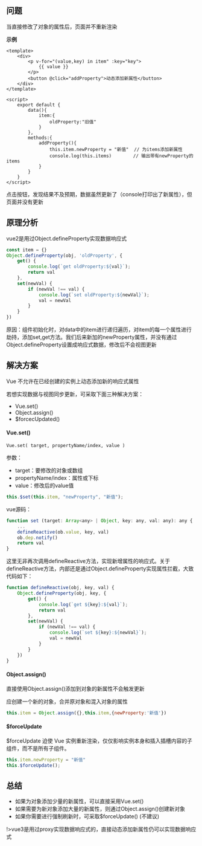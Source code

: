 ## 问题

当直接修改了对象的属性后，页面并不重新渲染

**示例**

```vue
<template>
    <div>
        <p v-for="(value,key) in item" :key="key">
            {{ value }}
        </p>
        <button @click="addProperty">动态添加新属性</button>
    </div>
</template>

<script>
    export default {
        data(){
            item:{
                oldProperty:"旧值"
            }
        },
        methods:{
            addProperty(){
                this.item.newProperty = "新值"  // 为items添加新属性
                console.log(this.items)  	   // 输出带有newProperty的items
            }
        }
    }
</script>
```

点击按钮，发现结果不及预期，数据虽然更新了（console打印出了新属性），但页面并没有更新

## 原理分析

vue2是用过Object.defineProperty实现数据响应式

```js
const item = {}
Object.defineProperty(obj, 'oldProperty', {
    get() {
        console.log(`get oldProperty:${val}`);
        return val
    },
    set(newVal) {
        if (newVal !== val) {
            console.log(`set oldProperty:${newVal}`);
            val = newVal
        }
    }
})
```

原因：组件初始化时，对data中的item进行递归遍历，对item的每一个属性进行劫持，添加set,get方法。我们后来新加的newProperty属性，并没有通过Object.defineProperty设置成响应式数据，修改后不会视图更新

## 解决方案

Vue 不允许在已经创建的实例上动态添加新的响应式属性

若想实现数据与视图同步更新，可采取下面三种解决方案：

- Vue.set()
- Object.assign()
- $forcecUpdated()



#### Vue.set()

`Vue.set( target, propertyName/index, value )`

参数：

- target：要修改的对象或数组
- propertyName/index：属性或下标
- value：修改后的value值

```js
this.$set(this.item, "newProperty", "新值");
```

vue源码：

```js
function set (target: Array<any> | Object, key: any, val: any): any {
    ...
    defineReactive(ob.value, key, val)
    ob.dep.notify()
    return val
}
```

这里无非再次调用defineReactive方法，实现新增属性的响应式。关于defineReactive方法，内部还是通过Object.defineProperty实现属性拦截，大致代码如下：

```js
function defineReactive(obj, key, val) {
    Object.defineProperty(obj, key, {
        get() {
            console.log(`get ${key}:${val}`);
            return val
        },
        set(newVal) {
            if (newVal !== val) {
                console.log(`set ${key}:${newVal}`);
                val = newVal
            }
        }
    })
}
```

#### Object.assign()

直接使用Object.assign()添加到对象的新属性不会触发更新

应创建一个新的对象，合并原对象和混入对象的属性

```js
this.item = Object.assign({},this.item,{newProperty:'新值'})
```

#### $forceUpdate

$forceUpdate 迫使 Vue 实例重新渲染，仅仅影响实例本身和插入插槽内容的子组件，而不是所有子组件。

```js
this.item.newProperty = "新值" 
this.$forceUpdate();
```

## 总结

- 如果为对象添加少量的新属性，可以直接采用Vue.set()
- 如果需要为新对象添加大量的新属性，则通过Object.assign()创建新对象
- 如果你需要进行强制刷新时，可采取$forceUpdate() (不建议)

!>vue3是用过proxy实现数据响应式的，直接动态添加新属性仍可以实现数据响应式